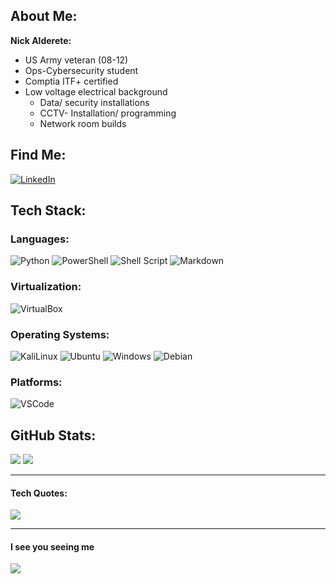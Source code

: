 ## **About Me:**

**Nick Alderete:**

- US Army veteran (08-12)
- Ops-Cybersecurity student
- Comptia ITF+ certified
- Low voltage electrical background
    - Data/ security installations
    - CCTV- Installation/ programming
    - Network room builds

## **Find Me:**

[![LinkedIn](https://img.shields.io/badge/LinkedIn-%230077B5.svg?logo=linkedin&logoColor=white)](https://linkedin.com/in/nickolaus-alderete) 

## **Tech Stack:**

### **Languages:**
![Python](https://img.shields.io/badge/python-3670A0?style=for-the-badge&logo=python&logoColor=ffdd54) ![PowerShell](https://img.shields.io/badge/powershell-5391FE?style=for-the-badge&logo=powershell&logoColor=white) ![Shell Script](https://img.shields.io/badge/shell_script-%23121011.svg?style=for-the-badge&logo=gnu-bash&logoColor=white) ![Markdown](https://img.shields.io/badge/markdown-%23000000.svg?style=for-the-badge&logo=markdown&logoColor=white) 

### **Virtualization:**
![VirtualBox](https://img.shields.io/badge/VirtualBox-21416b?style=for-the-badge&logo=VirtualBox&logoColor=white) 

### **Operating Systems:**
![KaliLinux](https://img.shields.io/badge/Kali_Linux-557C94?style=for-the-badge&logo=kali-linux&logoColor=white) ![Ubuntu](https://img.shields.io/badge/Ubuntu-E95420?style=for-the-badge&logo=ubuntu&logoColor=white) ![Windows](https://img.shields.io/badge/Windows-0078D6?style=for-the-badge&logo=windows&logoColor=white) ![Debian](https://img.shields.io/badge/Debian-A81D33?style=for-the-badge&logo=debian&logoColor=white) 

### **Platforms:** 
![VSCode](https://img.shields.io/badge/VSCode-0078D4?style=for-the-badge&logo=visual%20studio%20code&logoColor=white)

## **GitHub Stats:**

![](https://github-readme-stats.vercel.app/api/top-langs/?username=nkalderete&theme=tokyonight&hide_border=false&include_all_commits=true&count_private=false&layout=compact)
![](https://github-readme-streak-stats.herokuapp.com/?user=nkalderete&theme=tokyonight&hide_border=false)<br/>

-----
#### **Tech Quotes:**
![](https://quotes-github-readme.vercel.app/api?type=vetical&theme=tokyonight)

---
#### **I see you seeing me**
[![](https://visitcount.itsvg.in/api?id=nkalderete&icon=2&color=1)](https://visitcount.itsvg.in)
